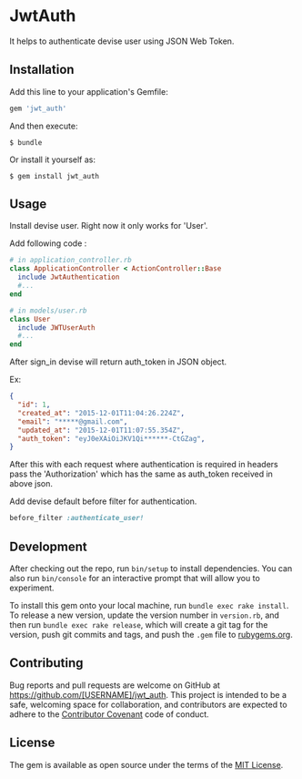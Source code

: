 # JwtAuth

It helps to authenticate devise user using JSON Web Token.

## Installation

Add this line to your application's Gemfile:

```ruby
gem 'jwt_auth'
```

And then execute:

    $ bundle

Or install it yourself as:

    $ gem install jwt_auth

## Usage

Install devise user. Right now it only works for 'User'.

Add following code :

```ruby
# in application_controller.rb
class ApplicationController < ActionController::Base
  include JwtAuthentication
  #...
end
```

```ruby
# in models/user.rb
class User
  include JWTUserAuth
  #...
end
```

After sign_in devise will return auth_token in JSON object.

Ex:

```json
{
  "id": 1,
  "created_at": "2015-12-01T11:04:26.224Z",
  "email": "*****@gmail.com",
  "updated_at": "2015-12-01T11:07:55.354Z",
  "auth_token": "eyJ0eXAiOiJKV1Qi******-CtGZag",
}
```
After this with each request where authentication is required in headers pass the 'Authorization' which has the same as auth_token received in above json.

Add devise default before filter for authentication.

```ruby
before_filter :authenticate_user!
```

## Development

After checking out the repo, run `bin/setup` to install dependencies. You can also run `bin/console` for an interactive prompt that will allow you to experiment.

To install this gem onto your local machine, run `bundle exec rake install`. To release a new version, update the version number in `version.rb`, and then run `bundle exec rake release`, which will create a git tag for the version, push git commits and tags, and push the `.gem` file to [rubygems.org](https://rubygems.org).

## Contributing

Bug reports and pull requests are welcome on GitHub at https://github.com/[USERNAME]/jwt_auth. This project is intended to be a safe, welcoming space for collaboration, and contributors are expected to adhere to the [Contributor Covenant](contributor-covenant.org) code of conduct.


## License

The gem is available as open source under the terms of the [MIT License](http://opensource.org/licenses/MIT).

